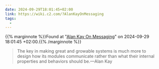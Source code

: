```yaml
---
date: 2024-09-29T18:01:45+02:00
link: https://wiki.c2.com/?AlanKayOnMessaging
tags:
  -
---
```

{{% marginnote %}}Found at "[Alan Kay On Messaging](https://web.archive.org/web/20240929180145/https://wiki.c2.com/?AlanKayOnMessaging)" on 2024-09-29 18:01:45 +02:00.{{% /marginnote %}}

> The key in making great and growable systems is much more to design how its modules communicate rather than what their internal properties and behaviors should be.—Alan Kay